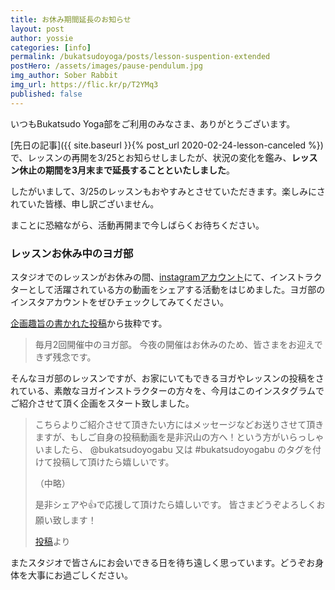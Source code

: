 ```yaml
---
title: お休み期間延長のお知らせ
layout: post
author: yossie
categories: [info]
permalink: /bukatsudoyoga/posts/lesson-suspention-extended
postHero: /assets/images/pause-pendulum.jpg
img_author: Sober Rabbit
img_url: https://flic.kr/p/T2YMq3
published: false
---
```



いつもBukatsudo Yoga部をご利用のみなさま、ありがとうございます。

[先日の記事]({{ site.baseurl }}{% post_url 2020-02-24-lesson-canceled %})で、レッスンの再開を3/25とお知らせしましたが、状況の変化を鑑み、**レッスン休止の期間を3月末まで延長することといたしました**。

したがいまして、3/25のレッスンもおやすみとさせていただきます。楽しみにされていた皆様、申し訳ございません。

まことに恐縮ながら、活動再開まで今しばらくお待ちください。

### レッスンお休み中のヨガ部

スタジオでのレッスンがお休みの間、[instagramアカウント](https://www.instagram.com/bukatsudoyogabu/)にて、インストラクターとして活躍されている方の動画をシェアする活動をはじめました。ヨガ部のインスタアカウントをぜひチェックしてみてください。

[企画趣旨の書かれた投稿][post_link]から抜粋です。

[post_link]: https://www.instagram.com/p/B9lfl2dhOHg/c/17846220067992721/

> 毎月2回開催中のヨガ部。
>今夜の開催はお休みのため、皆さまをお迎えできず残念です。
>
>
そんなヨガ部のレッスンですが、お家にいてもできるヨガやレッスンの投稿をされている、素敵なヨガインストラクターの方々を、今月はこのインスタグラムでご紹介させて頂く企画をスタート致しました。
>
>
>こちらよりご紹介させて頂きたい方にはメッセージなどお送りさせて頂きますが、もしご自身の投稿動画を是非沢山の方へ！という方がいらっしゃいましたら、
>@bukatsudoyogabu 又は
>#bukatsudoyogabu のタグを付けて投稿して頂けたら嬉しいです。
>
>
>（中略）
>
>
>是非シェアや👍で応援して頂けたら嬉しいです。
>皆さまどうぞよろしくお願い致します！
>
>
><span class="caption">[投稿][post_link]より</span>

またスタジオで皆さんにお会いできる日を待ち遠しく思っています。どうぞお身体を大事にお過ごしください。
